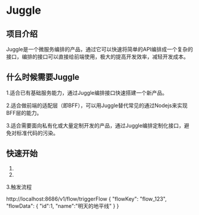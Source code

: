 # Juggle
## 项目介绍
Juggle是一个微服务编排的产品，通过它可以快速将简单的API编排成一个复杂的接口，编排的接口可以直接给前端使用，极大的提高开发效率，减轻开发成本。

## 什么时候需要Juggle
1.适合已有基础服务能力，通过Juggle编排接口快速搭建一个新产品。

2.适合做前端的适配层（即BFF），可以用Juggle替代常见的通过Nodejs来实现BFF层的能力。

3.适合需要面向私有化或大量定制开发的产品，通过Juggle编排定制化接口，避免对标准代码的污染。


## 快速开始
1.


2.


3.触发流程

http://localhost:8686/v1/flow/triggerFlow
{
"flowKey": "flow_123",
"flowData": {
    "id":1,
    "name":"明天的地平线"
}
}


